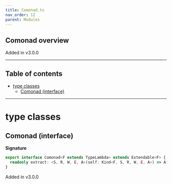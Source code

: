 ```yaml
---
title: Comonad.ts
nav_order: 12
parent: Modules
---
```


## Comonad overview

Added in v3.0.0

---

<h2 class="text-delta">Table of contents</h2>

- [type classes](#type-classes)
  - [Comonad (interface)](#comonad-interface)

---

# type classes

## Comonad (interface)

**Signature**

```ts
export interface Comonad<F extends TypeLambda> extends Extendable<F> {
  readonly extract: <S, R, W, E, A>(self: Kind<F, S, R, W, E, A>) => A
}
```

Added in v3.0.0
